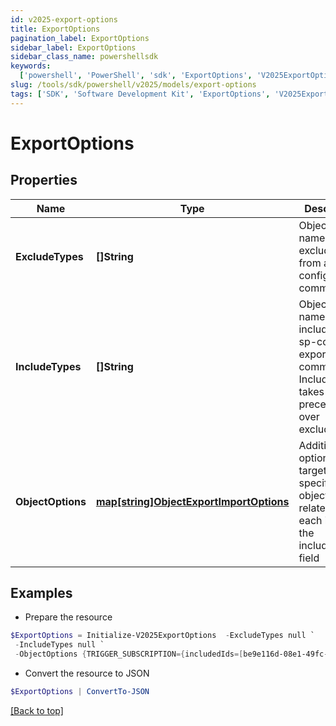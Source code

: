 ```yaml
---
id: v2025-export-options
title: ExportOptions
pagination_label: ExportOptions
sidebar_label: ExportOptions
sidebar_class_name: powershellsdk
keywords:
  ['powershell', 'PowerShell', 'sdk', 'ExportOptions', 'V2025ExportOptions']
slug: /tools/sdk/powershell/v2025/models/export-options
tags: ['SDK', 'Software Development Kit', 'ExportOptions', 'V2025ExportOptions']
---
```


# ExportOptions

## Properties

| Name | Type | Description | Notes |
| --- | --- | --- | --- |
| **ExcludeTypes** | **[]String** | Object type names to be excluded from an sp-config export command. | [optional] |
| **IncludeTypes** | **[]String** | Object type names to be included in an sp-config export command. IncludeTypes takes precedence over excludeTypes. | [optional] |
| **ObjectOptions** | [**map[string]ObjectExportImportOptions**](object-export-import-options) | Additional options targeting specific objects related to each item in the includeTypes field | [optional] |

## Examples

- Prepare the resource

```powershell
$ExportOptions = Initialize-V2025ExportOptions  -ExcludeTypes null `
 -IncludeTypes null `
 -ObjectOptions {TRIGGER_SUBSCRIPTION={includedIds=[be9e116d-08e1-49fc-ab7f-fa585e96c9e4], includedNames=[Test 2]}}
```

- Convert the resource to JSON

```powershell
$ExportOptions | ConvertTo-JSON
```

[[Back to top]](#)
